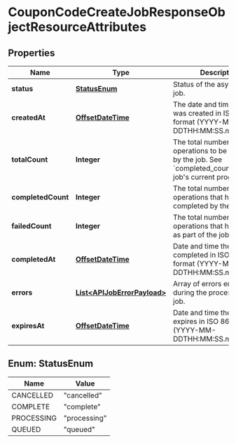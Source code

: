 # CouponCodeCreateJobResponseObjectResourceAttributes

## Properties
Name | Type | Description | Notes
------------ | ------------- | ------------- | -------------
**status** | [**StatusEnum**](#StatusEnum) | Status of the asynchronous job. | 
**createdAt** | [**OffsetDateTime**](OffsetDateTime.md) | The date and time the job was created in ISO 8601 format (YYYY-MM-DDTHH:MM:SS.mmmmmm). | 
**totalCount** | **Integer** | The total number of operations to be processed by the job. See &#x60;completed_count&#x60; for the job&#x27;s current progress. | 
**completedCount** | **Integer** | The total number of operations that have been completed by the job. |  [optional]
**failedCount** | **Integer** | The total number of operations that have failed as part of the job. |  [optional]
**completedAt** | [**OffsetDateTime**](OffsetDateTime.md) | Date and time the job was completed in ISO 8601 format (YYYY-MM-DDTHH:MM:SS.mmmmmm). |  [optional]
**errors** | [**List&lt;APIJobErrorPayload&gt;**](APIJobErrorPayload.md) | Array of errors encountered during the processing of the job. |  [optional]
**expiresAt** | [**OffsetDateTime**](OffsetDateTime.md) | Date and time the job expires in ISO 8601 format (YYYY-MM-DDTHH:MM:SS.mmmmmm). |  [optional]

<a name="StatusEnum"></a>
## Enum: StatusEnum
Name | Value
---- | -----
CANCELLED | &quot;cancelled&quot;
COMPLETE | &quot;complete&quot;
PROCESSING | &quot;processing&quot;
QUEUED | &quot;queued&quot;
